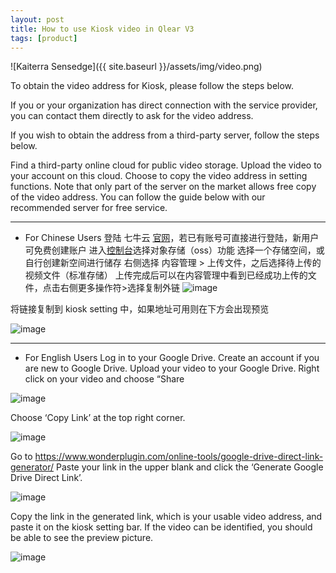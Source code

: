 ```yaml
---
layout: post
title: How to use Kiosk video in Qlear V3
tags: [product]
---
```


![Kaiterra Sensedge]({{ site.baseurl }}/assets/img/video.png)

To obtain the video address for Kiosk, please follow the steps below.

If you or your organization has direct connection with the service provider, you can contact them directly to ask for the video address.

If you wish to obtain the address from a third-party server, follow the steps below.

Find a third-party online cloud for public video storage.
Upload the video to your account on this cloud.
Choose to copy the video address in setting functions.
Note that only part of the server on the market allows free copy of the video address. You can follow the guide below with our recommended server for free service.

---

- For Chinese Users
  登陆 七牛云 [官网](https://www.qiniu.com)，若已有账号可直接进行登陆，新用户可免费创建账户
  进入[控制台](https://portal.qiniu.com/create)选择对象存储（oss）功能
  选择一个存储空间，或自行创建新空间进行储存
  右侧选择 内容管理 > 上传文件，之后选择待上传的视频文件（标准存储）
  上传完成后可以在内容管理中看到已经成功上传的文件，点击右侧更多操作符>选择复制外链
  ![image](https://user-images.githubusercontent.com/16646893/52684729-297fb500-2f82-11e9-8e66-9b5b5a39aec5.png)

将链接复制到 kiosk setting 中，如果地址可用则在下方会出现预览

![image](https://user-images.githubusercontent.com/16646893/52684764-474d1a00-2f82-11e9-8221-c958ca43ed99.png)

---

- For English Users
  Log in to your Google Drive. Create an account if you are new to Google Drive.
  Upload your video to your Google Drive.
  Right click on your video and choose “Share

![image](https://user-images.githubusercontent.com/47511767/52772441-6d061c00-3073-11e9-960a-0235a01a9479.png)

Choose ‘Copy Link’ at the top right corner.

![image](https://user-images.githubusercontent.com/47511767/52772448-72fbfd00-3073-11e9-84b1-433dab19b44f.png)

Go to https://www.wonderplugin.com/online-tools/google-drive-direct-link-generator/
Paste your link in the upper blank and click the ‘Generate Google Drive Direct Link’.

![image](https://user-images.githubusercontent.com/47511767/52772465-7becce80-3073-11e9-8754-4dfdd5efac6a.png)

Copy the link in the generated link, which is your usable video address, and paste it on the kiosk setting bar. If the video can be identified, you should be able to see the preview picture.

![image](https://user-images.githubusercontent.com/47511767/52772516-a2ab0500-3073-11e9-8478-76d1361039d9.png)
